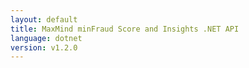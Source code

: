 ```yaml
---
layout: default
title: MaxMind minFraud Score and Insights .NET API
language: dotnet
version: v1.2.0
---
```

